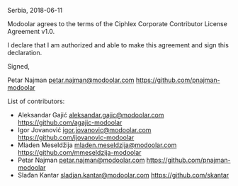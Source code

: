 Serbia, 2018-06-11

Modoolar agrees to the terms of the Ciphlex Corporate Contributor License
Agreement v1.0.

I declare that I am authorized and able to make this agreement and sign this
declaration.

Signed,

Petar Najman petar.najman@modoolar.com https://github.com/pnajman-modoolar

List of contributors:

- Aleksandar Gajić aleksandar.gajic@modoolar.com https://github.com/agajic-modoolar
- Igor Jovanović igor.jovanovic@modoolar.com https://github.com/ijovanovic-modoolar
- Mladen Meseldžija mladen.meseldzija@modoolar.com https://github.com/mmeseldzija-modoolar
- Petar Najman petar.najman@modoolar.com https://github.com/pnajman-modoolar
- Slađan Kantar sladjan.kantar@modoolar.com https://github.com/skantar
